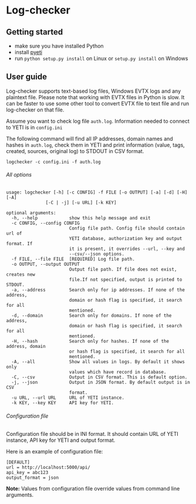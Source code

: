 Log-checker
===========

Getting started
---------------

- make sure you have installed Python
- install [pyeti](https://github.com/yeti-platform/pyeti)
- run `python setup.py install` on Linux or `setup.py install` on Windows

User guide
----------
Log-checker supports text-based log files, Windows EVTX logs and any plaintext file. Please note that working with EVTX files in Python is slow. It can be faster to use some other tool to convert EVTX file to text file and run log-checker on that file.

Assume you want to check log file `auth.log`. Information needed to connect to YETI is in `config.ini`

The following command will find all IP addresses, domain names and hashes in `auth.log`, check them in YETI and print information (value, tags, created, sources, original log) to STDOUT in CSV format.


	logchecker -c config.ini -f auth.log
	
###### All options



	usage: logchecker [-h] [-c CONFIG] -f FILE [-o OUTPUT] [-a] [-d] [-H] [-A]
                   [-C | -j] [-u URL] [-k KEY]

	optional arguments:
	  -h, --help            show this help message and exit
	  -c CONFIG, --config CONFIG
							Config file path. Config file should contain url of
							YETI database, authorization key and output format. If
							it is present, it overrides --url, --key and
							--csv/--json options.
	  -f FILE, --file FILE  [REQUIRED] Log file path.
	  -o OUTPUT, --output OUTPUT
							Output file path. If file does not exist, creates new
							file.If not specified, output is printed to STDOUT.
	  -a, --address         Search only for ip addresses. If none of the address,
							domain or hash flag is specified, it search for all
							mentioned.
	  -d, --domain          Search only for domains. If none of the address,
							domain or hash flag is specified, it search for all
							mentioned.
	  -H, --hash            Search only for hashes. If none of the address, domain
							or hash flag is specified, it search for all
							mentioned.
	  -A, --all             Show all values in logs. By default it shows only
							values which have record in database.
	  -C, --csv             Output in CSV format. This is default option.
	  -j, --json            Output in JSON format. By default output is in CSV
							format.
	  -u URL, --url URL     URL of YETI instance.
	  -k KEY, --key KEY     API key for YETI.




###### Configuration file

Configuration file should be in INI format. It should contain URL of YETI instance, API key for YETI and output format. 

Here is an example of configuration file:

	[DEFAULT]
	url = http://localhost:5000/api/
	api_key = abc123
	output_format = json

**Note:** Values from configuration file override values from command line arguments.
